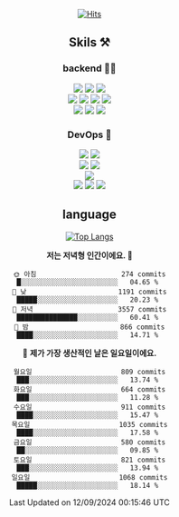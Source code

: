 <div align="center">

[![Hits](https://hits.seeyoufarm.com/api/count/incr/badge.svg?url=https%3A%2F%2Fgithub.com%2Fzxcv9203%2Fhit-counter&count_bg=%23FF7272&title_bg=%23324C2E&icon=codeigniter.svg&icon_color=%23DD5B5B&title=%EB%B0%A9%EB%AC%B8%EC%9E%90&edge_flat=false)](https://hits.seeyoufarm.com)
  
## Skils ⚒️

### backend 🧑‍💻
  
<img src="https://img.shields.io/badge/Java-FF6600?style=flat-square&logo=buymeacoffee&logoColor=white"/>
<img src="https://img.shields.io/badge/Go-0099FF?style=flat-square&logo=go&logoColor=white"/>
<img src="https://img.shields.io/badge/Kotlin-7F52FF?style=flat-square&logo=kotlin&logoColor=white"/>
  
  
<br />
  
<img src="https://img.shields.io/badge/Spring-339933?style=flat-square&logo=Spring&logoColor=white"/>
<img src="https://img.shields.io/badge/Spring Boot-339933?style=flat-square&logo=Spring Boot&logoColor=white"/>
<img src="https://img.shields.io/badge/Spring Security-339933?style=flat-square&logo=Spring Security&logoColor=white"/>
  
<img src="https://img.shields.io/badge/Spring Data JPA-339933?style=flat-square&logo=Hibernate&logoColor=white"/>

<br />
  
  <img src="https://img.shields.io/badge/mysql-0099FF?style=flat-square&logo=mysql&logoColor=white"/>
  <img src="https://img.shields.io/badge/mariadb-0099FF?style=flat-square&logo=mariadb&logoColor=white"/>
  <img src="https://img.shields.io/badge/mongoDB-47A248?style=flat-square&logo=mongodb&logoColor=white"/>
  
  
### DevOps 🚀
  
  <img src="https://img.shields.io/badge/docker-2496ED?style=flat-square&logo=docker&logoColor=white"/>
  <img src="https://img.shields.io/badge/kubernetes-326CE5?style=flat-square&logo=kubernetes&logoColor=white"/>
  
  <br />
  
  <img src="https://img.shields.io/badge/Github Actions-2088FF?style=flat-square&logo=githubactions&logoColor=white"/>
  <img src="https://img.shields.io/badge/Jenkins-D24939?style=flat-square&logo=jenkins&logoColor=white"/>
  
  
  <br />
  <img src="https://img.shields.io/badge/terraform-7B42BC?style=flat-square&logo=terraform&logoColor=white"/>
  
  <br />
  <img src="https://img.shields.io/badge/Amazon AWS-232F3E?style=flat-square&logo=Amazon AWS&logoColor=white"/>

  <img src="https://img.shields.io/badge/GCP-4285F4?style=flat-square&logo=googlecloud&logoColor=white"/>
  <img src="https://img.shields.io/badge/NCP-03C75A?style=flat-square&logo=naver&logoColor=white"/>
  
  
## language

[![Top Langs](https://github-readme-stats.vercel.app/api/top-langs/?username=zxcv9203&hide=html&exclude_repo=zxcv9203.github.io,golB&theme=grate-gatsby)](https://github.com/zxcv9203/github-readme-stats)
  
<!--START_SECTION:waka-->
**저는 저녁형 인간이에요. 🦉** 

```text
🌞 아침                     274 commits         █░░░░░░░░░░░░░░░░░░░░░░░░   04.65 % 
🌆 낮　                     1191 commits        █████░░░░░░░░░░░░░░░░░░░░   20.23 % 
🌃 저녁                     3557 commits        ███████████████░░░░░░░░░░   60.41 % 
🌙 밤　                     866 commits         ████░░░░░░░░░░░░░░░░░░░░░   14.71 % 
```
📅 **제가 가장 생산적인 날은 일요일이에요.** 

```text
월요일                      809 commits         ███░░░░░░░░░░░░░░░░░░░░░░   13.74 % 
화요일                      664 commits         ███░░░░░░░░░░░░░░░░░░░░░░   11.28 % 
수요일                      911 commits         ████░░░░░░░░░░░░░░░░░░░░░   15.47 % 
목요일                      1035 commits        ████░░░░░░░░░░░░░░░░░░░░░   17.58 % 
금요일                      580 commits         ██░░░░░░░░░░░░░░░░░░░░░░░   09.85 % 
토요일                      821 commits         ███░░░░░░░░░░░░░░░░░░░░░░   13.94 % 
일요일                      1068 commits        █████░░░░░░░░░░░░░░░░░░░░   18.14 % 
```



 Last Updated on 12/09/2024 00:15:46 UTC
<!--END_SECTION:waka-->
  
</div>

